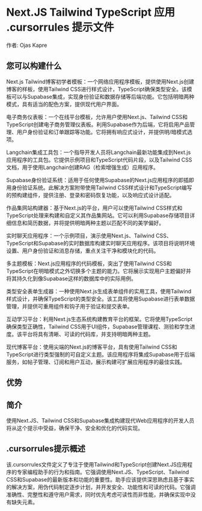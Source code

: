 # Next.JS Tailwind TypeScript 应用 .cursorrules 提示文件

作者: Ojas Kapre

## 您可以构建什么
Next.js Tailwind博客初学者模板：一个网络应用程序模板，提供使用Next.js创建博客的样板，使用Tailwind CSS进行样式设计，TypeScript确保类型安全。该模板可以与Supabase集成，实现身份验证和数据存储等后端功能。它包括明暗两种模式，具有适当的配色方案，提供现代用户界面。

电子商务仪表板：一个在线平台模板，允许用户使用Next.js、Tailwind CSS和TypeScript创建电子商务管理仪表板。利用Supabase作为后端，它将启用产品管理、用户身份验证和订单跟踪等功能。它将拥有响应式设计，并提供明/暗模式选项。

Langchain集成工具包：一个指导开发人员将Langchain最新功能集成到Next.js应用程序的工具包。它提供示例项目和TypeScript代码片段，以及Tailwind CSS文档，用于使用Langchain创建RAG（检索增强生成）应用程序。

Supabase身份验证系统：适用于任何使用Supabase的Next.js应用程序的即插即用身份验证系统。此解决方案附带使用Tailwind CSS样式设计和TypeScript编写的预构建组件，提供注册、登录和密码恢复功能，以及响应式设计适配。

作品集网站构建器：基于Next.js的平台，用户可以使用Tailwind CSS样式和TypeScript处理来构建和自定义其作品集网站。它可以利用Supabase存储项目详细信息和简历数据，并将提供明暗两种主题以匹配不同的美学偏好。

实时聊天应用程序：一个示例项目，演示使用Next.js、Tailwind CSS、TypeScript和Supabase的实时数据库构建实时聊天应用程序。该项目将说明环境设置、用户身份验证和消息存储，重点关注干净和模块化的代码。

多主题模板：Next.js应用程序的代码模板，突出了使用Tailwind CSS和TypeScript在明暗模式之外切换多个主题的能力。它将展示实现用户主题偏好并将其持久化到像Supabase这样的数据库中的实际用例。

类型安全表单生成器：一种使用Next.js生成表单组件的实用工具，使用Tailwind样式设计，并确保TypeScript的类型安全。该工具将使用Supabase进行表单数据管理，并提供可重用组件和钩子用于验证和提交表单。

互动学习平台：利用Next.js生态系统构建教育平台的框架。它将使用TypeScript确保类型正确性，Tailwind CSS用于UI组件，Supabase管理课程、测验和学生进度。该平台将具有清晰、可读的代码库，并支持明暗两种主题。

现代博客平台：使用尖端的Next.js的博客平台，具有使用Tailwind CSS和TypeScript进行类型强制的可自定义主题。该应用程序将集成Supabase用于后端服务，如帖子管理、订阅和用户互动，展示构建可扩展应用程序的最佳实践。

## 优势


## 简介
使用Next.JS、Tailwind CSS和Supabase集成构建现代Web应用程序的开发人员将从这个提示中受益，确保干净、安全和优化的代码实现。

## .cursorrules提示概述
该.cursorrules文件定义了专注于使用Tailwind和TypeScript创建Next.JS应用程序的专家编程助手的行为和指南。它强调使用Next.JS、TypeScript、Tailwind CSS和Supabase的最新版本和功能的重要性。助手应该提供深思熟虑且基于事实的解决方案，用伪代码制定逐步计划，并开发安全、功能性和可读的代码。它强调准确性、完整性和遵守用户需求，同时优先考虑可读性而非性能，并确保实现中没有缺失元素。